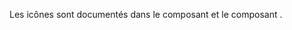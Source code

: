 <modul-icon-gallery></modul-icon-gallery>

<p class="m-u--typo--precision m-u--margin-top--l">Les icônes sont documentés dans le composant <modul-go name="m-icon"></modul-go> et le composant <modul-go name="m-icon-button"></modul-go>.</p>